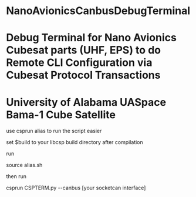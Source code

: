 # NanoAvionicsCanbusDebugTerminal
# Debug Terminal for Nano Avionics Cubesat parts (UHF, EPS) to do Remote CLI Configuration via Cubesat Protocol Transactions
# University of Alabama UASpace Bama-1 Cube Satellite 

use csprun alias to run the script easier

set $build to your libcsp build directory after compilation

run

source alias.sh

then run

csprun CSPTERM.py --canbus [your socketcan interface]
